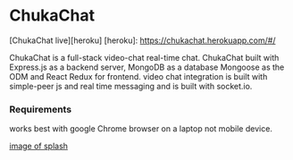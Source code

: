 # ChukaChat
[ChukaChat live][heroku]
[heroku]: https://chukachat.herokuapp.com/#/

ChukaChat is a full-stack video-chat real-time chat. ChukaChat built with Express.js as a backend server, MongoDB as a database Mongoose as the ODM and React Redux for frontend. video chat integration is built with simple-peer js and real time messaging and is built with socket.io. 


### Requirements
works best with google Chrome browser on a laptop not mobile device.

[image of splash](/splash/preview.png)